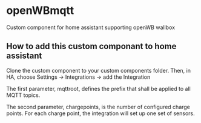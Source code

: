 # openWBmqtt
Custom component for home assistant supporting openWB wallbox

## How to add this custom componant to home assistant

Clone the custom component to your custom components folder. Then, in HA, choose Settings -> Integrations -> add the Integration

The first parameter, mqttroot, defines the prefix that shall be applied to all MQTT topics.

The second parameter, chargepoints, is the number of configured charge points. For each charge point, the integration will set up one set of sensors.


